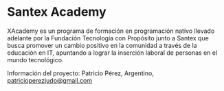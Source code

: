 # Santex Academy
XAcademy es un programa de formación en programación nativo llevado adelante por la Fundación Tecnología con Propósito junto a Santex que busca promover un cambio positivo en la comunidad a través de la educación en IT, apuntando a lograr la inserción laboral de personas en el mundo tecnológico.

Información del proyecto: Patricio Pérez, Argentino, patricioperezjudo@gmail.com 
